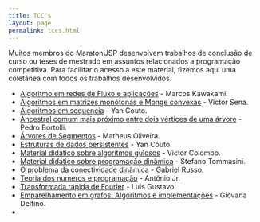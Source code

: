 ```yaml
---
title: TCC's
layout: page
permalink: tccs.html
---
```


Muitos membros do MaratonUSP desenvolvem trabalhos de conclusão de curso ou teses de mestrado em assuntos relacionados a programação competitiva. Para facilitar o acesso a este material, fizemos aqui uma coletânea com todos os trabalhos desenvolvidos.

- [Algoritmo em redes de Fluxo e aplicações](https://linux.ime.usp.br/~marcosk/mac0499/files/monografia.pdf) - Marcos Kawakami.
- [Algoritmos em matrizes monótonas e Monge convexas](http://linux.ime.usp.br/~victorsenam/mac0499/monografia/main.pdf) - Victor Sena.
- [Algoritmos em sequencia](https://bcc.ime.usp.br/tccs/2016/yancouto/tcc.pdf) - Yan Couto.
- [Ancestral comum mais próximo entre dois vértices de uma árvore](https://linux.ime.usp.br/~bortolli/mac0499/monografia.pdf) - Pedro Bortolli.
- [Árvores de Segmentos](https://linux.ime.usp.br/~matheusmso/mac0499/monografia.pdf) - Matheus Oliveira.
- [Estruturas de dados persistentes](https://yancouto.github.io/mestrado/thesis.pdf) - Yan Couto.
- [Material didático sobre algoritmos gulosos](https://linux.ime.usp.br/~colombo/mac0499/monografia.pdf) - Victor Colombo.
- [Material didático sobre programação dinâmica](https://bcc.ime.usp.br/tccs/2014/stefanot/template.pdf) - Stefano Tommasini.
- [O problema da conectividade dinâmica](https://linux.ime.usp.br/~gabrielrc/mac0499/monografia.pdf) - Gabriel Russo.
- [Teoria dos numeros e programação](https://github.com/AntonioRoberto/monografia/blob/master/main.pdf) - Antônio Jr.
- [Transformada rápida de Fourier](https://linux.ime.usp.br/~lgbitencourt/mac0499/monografia.pdf) - Luis Gustavo.
- [Emparelhamento em grafos: Algoritmos e implementações](https://bcc.ime.usp.br/tccs/2017/gigd/monografia.pdf) - Giovana Delfino.
- 
